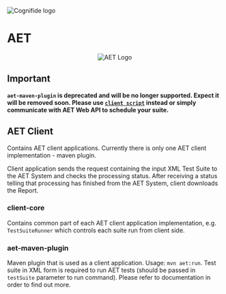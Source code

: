 ![Cognifide logo](http://cognifide.github.io/images/cognifide-logo.png)

# AET
<p align="center">
  <img src="https://github.com/Cognifide/aet/blob/master/misc/img/aet-logo-black.png?raw=true"
         alt="AET Logo"/>
</p>

## Important
**`aet-maven-plugin` is deprecated and will be no longer supported. Expect it will be removed soon.
Please use [`client script`](https://github.com/Cognifide/aet/wiki/ClientScripts) instead or simply communicate with AET Web API to schedule your suite.**

## AET Client
Contains AET client applications. Currently there is only one AET client implementation - maven plugin.

Client application sends the request containing the input XML Test Suite to the AET System and checks the processing status. After receiving a status telling that processing has finished from the AET System, client downloads the Report.

### client-core
Contains common part of each AET client application implementation, e.g. `TestSuiteRunner` which controls each suite run from client side.

### aet-maven-plugin
Maven plugin that is used as a client application. Usage: `mvn aet:run`. Test suite in XML form is required to run AET tests (should be passed in `testSuite` parameter to run command).
Please refer to documentation in order to find out more.
